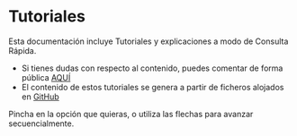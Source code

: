 # Tutoriales

Esta documentación incluye Tutoriales y explicaciones a modo de Consulta Rápida.

- Si tienes dudas con respecto al contenido, puedes comentar de forma pública [AQUÍ](https://github.com/asrob-uc3m/tutoriales/issues/new)
- El contenido de estos tutoriales se genera a partir de ficheros alojados en [GitHub](https://github.com/asrob-uc3m/tutoriales)

Pincha en la opción que quieras, o utiliza las flechas para avanzar secuencialmente.
